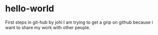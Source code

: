 # hello-world
First steps in git-hub by johi
I am trying to get a grip on github because i want to share my work with other people.
